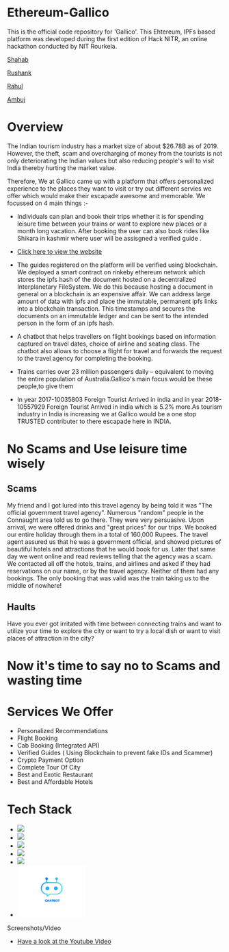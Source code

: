 # Ethereum-Gallico

This is the official code repository for 'Gallico'. This Ehtereum, IPFs based platform was developed during the first edition of Hack NITR, an online hackathon conducted by NIT Rourkela.

[Shahab](https://github.com/snh3003)

[Rushank](https://github.com/rushu570)

[Rahul](https://github.com/rahul7668gupta)

[Ambuj](https://github.com/Ambuj-ay)

# Overview

The Indian tourism industry has a market size of about $26.78B as of 2019. However, the theft, scam and overcharging of money from the tourists is not only deteriorating the Indian values but also reducing people's will to visit India thereby hurting the market value.

Therefore, We at Gallico came up with a platform that offers personalized experience to the places they want to visit or try out different servies we offer which would make their escapade awesome and memorable. We focussed on 4 main things :-

* Individuals can plan and book their trips whether it is for spending leisure time between your trains or want to explore new places or a month long vacation. After booking the user can also book rides like Shikara in kashmir where user will be assisgned a verified guide .
* [Click here to view the website](https://snh3003.github.io/HackNITR-Gallico/)

* The guides registered on the platform will be verified using blockchain.
We deployed a smart contract on rinkeby ethereum network which stores the ipfs hash of the document hosted on a decentralized Interplanetary FileSystem. We do this because hosting a document in general on a blockchain is an expensive affair. We can address large amount of data with ipfs and place the immutable, permanent ipfs links into a blockchain transaction. This timestamps and secures the documents on an immutable ledger and can be sent to the intended person in the form of an ipfs hash. 
* A chatbot that helps travellers on flight bookings based on information captured on travel dates, choice of airline and seating class. The chatbot also allows to choose a flight for travel and forwards the request to the travel agency for completing the booking. 

* Trains carries over 23 million passengers daily – equivalent to moving the entire population of Australia.Gallico's main focus would be these people,to give them 
* In year 2017-10035803 Foreign Tourist Arrived in india and in year 2018-10557929 Foreign Tourist Arrived in india which is 5.2% more.As tourism industry in India is increasing we at Gallico would be a one stop TRUSTED contributer to there escapade here in INDIA. 


# No Scams and Use leisure time wisely

## Scams
My friend and I got lured into this travel agency by being told it was "The official government travel agency". Numerous "random" people in the Connaught area told us to go there. They were very persuasive. Upon arrival, we were offered drinks and "great prices" for our trips. We booked our entire holiday through them in a total of 160,000 Rupees. The travel agent assured us that he was a government official, and showed pictures of beautiful hotels and attractions that he would book for us. Later that same day we went online and read reviews telling that the agency was a scam. We contacted all off the hotels, trains, and airlines and asked if they had reservations on our name, or by the travel agency. Neither of them had any bookings. The only booking that was valid was the train taking us to the middle of nowhere!

## Haults
Have you ever got irritated with time between connecting trains and want to utilize your time to explore the city or want to try a local dish or want to visit places of attraction in the city?
# Now it's time to say no to Scams and wasting time



# Services We Offer
* Personalized Recommendations
* Flight Booking
* Cab Booking (Integrated API)
* Verified Guides ( Using Blockchain to prevent fake IDs and Scammer)
* Crypto Payment Option
* Complete Tour Of City
* Best and Exotic Restaurant
* Best and Affordable Hotels

# Tech Stack
* <img src="https://github.com/snh3003/Ethereum-Gallico/blob/master/Logos/IPFS_logo.png" width="140">
* <img src="https://github.com/snh3003/Ethereum-Gallico/blob/master/Logos/download.png" width="140">
* <img src="https://github.com/snh3003/Ethereum-Gallico/blob/master/Logos/real.png" width="140">
* <img src="https://github.com/snh3003/Ethereum-Gallico/blob/master/Logos/ethereum-logo.png" width="140">
* <img src="https://github.com/snh3003/Ethereum-Gallico/blob/master/Logos/wyre-payments-vector-logo.png" width="140">
* <img src="https://github.com/snh3003/Ethereum-Gallico/blob/master/Logos/chatbot-05.png" width="160">

Screenshots/Video
* [Have a look at the Youtube Video](https://www.youtube.com/watch?v=lpJtMSJ2qwI)

